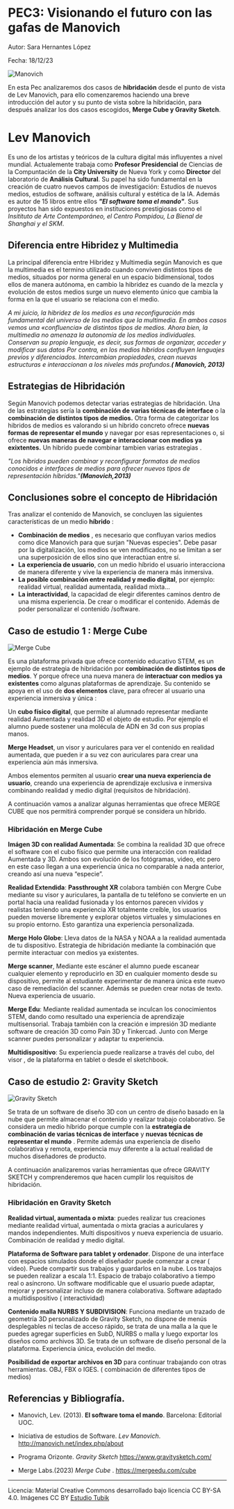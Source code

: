 #  PEC3: Visionando el futuro con las gafas de Manovich
Autor: Sara Hernantes López

Fecha: 18/12/23

![Manovich](https://i.pinimg.com/564x/c8/dc/43/c8dc4384fc2e61acd39b0060d87a9b5b.jpg) 

En esta Pec analizaremos dos casos de **hibridación** desde el punto de vista de Lev Manovich, para ello comenzaremos haciendo una breve introducción del autor y su punto de vista sobre la hibridación, para después analizar los dos casos escogidos, **Merge Cube y Gravity Sketch**. 


# Lev Manovich
Es uno de los artistas y teóricos de la cultura digital más influyentes a nivel mundial.  Actualemente trabaja como **Profesor Presidencial** de Ciencias de la Compuntación de la **City University** de Nueva York y como **Director** del laboratorio de **Análisis Cultural**. 
Su papel ha sido fundamental en la creación de cuatro nuevos campos de investigación: Estudios de nuevos medios, estudios de software, análisis cultural y estética de la IA. Además es autor de 15 libros entre ellos **_"El software toma el mando"_**.  Sus proyectos han sido expuestos en instituciones prestigiosas como el _Insitituto de Arte Contemporáneo, el Centro Pompidou, La Bienal de Shanghai y el SKM_. 

## Diferencia entre Hibridez y Multimedia

La principal diferencia entre Hibridez y Multimedia según Manovich es que la multimedia es el termino utilizado cuando conviven distintos tipos de medios, situados por norma general en un espacio bidimensional, todos ellos de manera autónoma, en cambio la hibridez es cuando de la mezcla y evolución de estos medios surge un nuevo elemento único que cambia la forma en la que el usuario se relaciona con el medio. 


_A mi juicio, la hibridez de los medios es una reconfiguración más fundamental del universo de los medios que la multimedia. En ambos casos vemos una «confluencia» de distintos tipos de medios. Ahora bien, la multimedia no amenaza la autonomía de los medios individuales. Conservan su propio lenguaje, es decir, sus formas de organizar, acceder y modificar sus datos_ 
_Por contra, en los medios híbridos confluyen lenguajes previos y diferenciados. Intercambian propiedades, crean nuevas estructuras e interaccionan a los niveles más profundos.**( Manovich, 2013)**_

## Estrategias de Hibridación 

Según Manovich podemos detectar varias estrategias de hibridación. 
Una de las estrategias sería la **combinación de varias técnicas de interface** o la **combinación de distintos tipos de medios.** 
Otra forma de categorizar los hibridos de medios es valorando si un hibrido concreto ofrece **nuevas formas de representar el mundo** y navegar por esas representaciones o, si ofrece **nuevas maneras de navegar e interaccionar con medios ya exixtentes.** Un hibrido puede combinar tambien varias estrategias . 



_"Los híbridos pueden combinar y reconfigurar formatos de medios conocidos e interfaces de medios para ofrecer nuevos tipos de representación híbridas."**(Manovich,2013)**_

## Conclusiones sobre el concepto de Hibridación

Tras analizar el contenido de Manovich, se concluyen las siguientes características de un medio **híbrido** :  

* **Combinación de medios** , es necesario que confluyan varios medios como dice Manovich para que surjan "Nuevas especies". Debe pasar por la digitalización, los medios se ven modificados, no se limitan a ser una superposición de ellos sino que interactúan entre sí. 
* **La experiencia de usuario**, con un medio híbrido el usuario interacciona de manera diferente y vive la experiencia de manera más inmersiva. 
* **La posible combinación entre realidad y medio digital**, por ejemplo:  realidad virtual, realidad aumentada, realidad mixta...
* **La interactividad**, la capacidad de elegir diferentes caminos dentro de una misma experiencia. De crear o modificar el contenido. Además de poder personalizar el contenido /software. 

## Caso de estudio 1 : Merge Cube
![Merge Cube](https://i.pinimg.com/564x/4e/47/0c/4e470ca75a5a5ff7e6f765a0523a559b.jpg)

Es una plataforma privada que ofrece contenido educativo STEM, es un ejemplo de estrategia de hibridación por **combinación de distintos tipos de medios**. Y porque ofrece una nueva manera de **interactuar con medios ya existentes** como algunas plataformas de aprendizaje. Su contenido se apoya en el uso de **dos elementos** clave, para ofrecer al usuario una experiencia inmersiva y única :

Un **cubo físico digital**, que permite al alumnado representar mediante realidad Aumentada y realidad 3D el objeto de estudio. Por ejemplo el alumno puede sostener una molécula de ADN en 3d con sus propias manos.

**Merge Headset**, un visor y auriculares para ver el contenido en realidad aumentada, que pueden ir a su vez con auriculares para crear una experiencia aún más inmersiva.

Ambos elementos permiten al usuario **crear una nueva experiencia de usuario**, creando una experiencia de aprendizaje exclusiva e inmersiva combinando realidad y medio digital (requisitos de hibridación).

A continuación vamos a analizar algunas herramientas que ofrece MERGE CUBE que nos permitirá comprender porqué se considera un híbrido.

 
### Hibridación en Merge Cube

**Imágen 3D con realidad Aumentada**: Se combina la realidad 3D que ofrece el software con el cubo físico que permite una interacción con realidad Aumentada y 3D. Ambos son evolución de los fotógramas, video, etc pero en este caso llegan a una experiencia única no comparable a nada anterior, creando así una nueva “especie”.

**Realidad Extendida**:  **Passthrought XR** colabora también con Mergre Cube mediante su visor y auriculares, la pantalla de tu teléfono se convierte en un portal hacia una realidad fusionada y los entornos parecen vívidos y realistas teniendo una experiencia XR totalmente creíble, los usuarios pueden moverse libremente y explorar objetos virtuales y simulaciones en su propio entorno. Esto garantiza una experiencia personalizada. 

**Merge Holo Globe**: Lleva datos de la NASA y NOAA a la realidad aumentada de tu dispositivo. Estrategia de hibridación mediante la combinación que permite interactuar con medios ya existentes.

**Merge scanner**, Mediante este escáner el alumno puede escanear cualquier elemento y reproducirlo en 3D en cualquier momento desde su dispositivo, permite al estudiante experimentar de manera única este nuevo caso de remediación del scanner. Además se pueden crear notas de texto. Nueva experiencia de usuario.

**Merge Edu**: Mediante realidad aumentada se inculcan los conocimientos STEM, dando como resultado una experiencia de aprendizaje multisensorial. Trabaja también con la creación e impresión 3D mediante software de creación 3D como Pain 3D y Tinkercad. Junto con Merge scanner puedes personalizar y adaptar tu experiencia. 

**Multidispositivo**: Su experiencia puede realizarse a través del cubo, del visor , de la plataforma en tablet o desde el sketchbook.

## Caso de estudio 2:  Gravity Sketch
![Gravity Sketch](https://i.pinimg.com/564x/36/b5/4f/36b54f701b9d505519aa611c7deb15ac.jpg)

Se trata de un software de diseño 3D con un centro de diseño basado en la nube que permite almacenar el contenido y realizar trabajo colaborativo. Se considera un medio híbrido porque cumple con la **estrategia de combinación de varias técnicas de interface** y **nuevas técnicas de representar el mundo** . Permite además una experiencia de diseño colaborativa y remota, experiencia muy diferente a la actual realidad de muchos diseñadores de producto.

A continuación analizaremos varias herramientas que ofrece GRAVITY SKETCH y comprenderemos que hacen cumplir los requisitos de hibridación.


### Hibridación en Gravity Sketch

**Realidad virtual, aumentada o mixta**: puedes realizar tus creaciones mediante realidad virtual, aumentada o mixta gracias a auriculares y mandos independientes. Multi dispositivos y nueva experiencia de usuario. Combinación de realidad y medio digital.

**Plataforma de Software para tablet y ordenador**. Dispone de una interface con espacios simulados donde el diseñador puede comenzar a crear ( video). Puede compartir sus trabajos y guardarlos en la nube. Los trabajos se pueden realizar a escala 1:1. Espacio de trabajo colaborativo a tiempo real o asíncrono. Un software modificable que el usuario puede adaptar, mejorar y personalizar incluso de manera colaborativa. Software adaptado a multidispositivo ( interactividad)

**Contenido malla NURBS Y SUBDIVISION**: Funciona mediante un trazado de geometría 3D personalizado de Gravity Sketch, no dispone de menús desplegables ni teclas de acceso rápido, se trata de una malla a la que le puedes agregar superficies en SubD, NURBS o malla y luego exportar los diseños como archivos 3D. Se trata de un software de diseño personal de la plataforma. Experiencia única, evolución del medio.

**Posibilidad de exportar archivos en 3D** para continuar trabajando con otras herramientas. OBJ, FBX o IGES. ( combinación de diferentes tipos de medios)


## Referencias y Bibliografía. 

- Manovich, Lev. (2013). **El software toma el mando**. Barcelona: Editorial UOC.

- Iniciativa de estudios de Software. _Lev Manovich_. http://manovich.net/index.php/about

- Programa Orizonte. _Gravity Sketch_ https://www.gravitysketch.com/

- Merge Labs.(2023) _Merge Cube_ . https://mergeedu.com/cube


----------

Licencia: Material Creative Commons desarrollado bajo licencia CC BY-SA 4.0. Imágenes CC BY [Estudio Tubik](https://blog.tubikstudio.com/how-to-create-original-flat-illustrations-designers-tips/)














